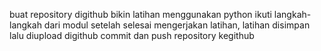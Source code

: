 buat repository digithub
bikin latihan menggunakan python
ikuti langkah-langkah dari modul
setelah selesai mengerjakan latihan, latihan disimpan lalu diupload digithub
commit dan push repository kegithub
